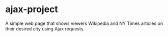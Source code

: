 # ajax-project
A simple web page that shows viewers Wikipedia and NY Times articles on their desired city using Ajax requests.
